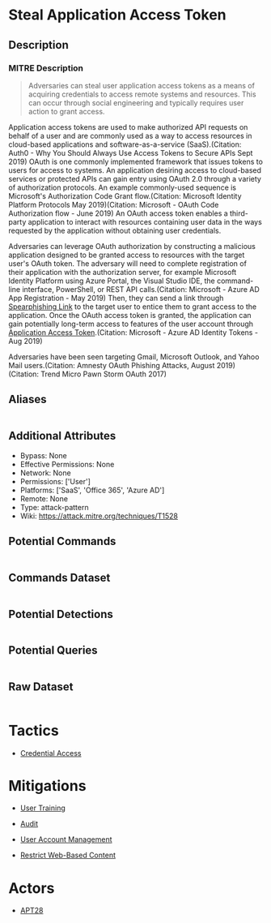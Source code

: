 
# Steal Application Access Token

## Description

### MITRE Description

> Adversaries can steal user application access tokens as a means of acquiring credentials to access remote systems and resources. This can occur through social engineering and typically requires user action to grant access.

Application access tokens are used to make authorized API requests on behalf of a user and are commonly used as a way to access resources in cloud-based applications and software-as-a-service (SaaS).(Citation: Auth0 - Why You Should Always Use Access Tokens to Secure APIs Sept 2019) OAuth is one commonly implemented framework that issues tokens to users for access to systems. An application desiring access to cloud-based services or protected APIs can gain entry using OAuth 2.0 through a variety of authorization protocols. An example commonly-used sequence is Microsoft's Authorization Code Grant flow.(Citation: Microsoft Identity Platform Protocols May 2019)(Citation: Microsoft - OAuth Code Authorization flow - June 2019) An OAuth access token enables a third-party application to interact with resources containing user data in the ways requested by the application without obtaining user credentials. 
 
Adversaries can leverage OAuth authorization by constructing a malicious application designed to be granted access to resources with the target user's OAuth token. The adversary will need to complete registration of their application with the authorization server, for example Microsoft Identity Platform using Azure Portal, the Visual Studio IDE, the command-line interface, PowerShell, or REST API calls.(Citation: Microsoft - Azure AD App Registration - May 2019) Then, they can send a link through [Spearphishing Link](https://attack.mitre.org/techniques/T1192) to the target user to entice them to grant access to the application. Once the OAuth access token is granted, the application can gain potentially long-term access to features of the user account through [Application Access Token](https://attack.mitre.org/techniques/T1527).(Citation: Microsoft - Azure AD Identity Tokens - Aug 2019)

Adversaries have been seen targeting Gmail, Microsoft Outlook, and Yahoo Mail users.(Citation: Amnesty OAuth Phishing Attacks, August 2019)(Citation: Trend Micro Pawn Storm OAuth 2017)

## Aliases

```

```

## Additional Attributes

* Bypass: None
* Effective Permissions: None
* Network: None
* Permissions: ['User']
* Platforms: ['SaaS', 'Office 365', 'Azure AD']
* Remote: None
* Type: attack-pattern
* Wiki: https://attack.mitre.org/techniques/T1528

## Potential Commands

```

```

## Commands Dataset

```

```

## Potential Detections

```json

```

## Potential Queries

```json

```

## Raw Dataset

```json

```

# Tactics


* [Credential Access](../tactics/Credential-Access.md)


# Mitigations


* [User Training](../mitigations/User-Training.md)

* [Audit](../mitigations/Audit.md)
    
* [User Account Management](../mitigations/User-Account-Management.md)
    
* [Restrict Web-Based Content](../mitigations/Restrict-Web-Based-Content.md)
    

# Actors


* [APT28](../actors/APT28.md)

